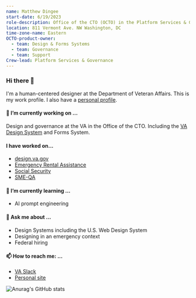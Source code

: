 ```yaml
---
name: Matthew Dingee
start-date: 6/19/2023
role-description: Office of the CTO (OCTO) in the Platform Services & Governance crew (Crew lead) and the Product Owner & Designer for the Design & Forms Systems, Governance, & Platform Support.
location: 811 Vermont Ave. NW Washington, DC
time-zone-name: Eastern
OCTO-product-owner:
  - team: Design & Forms Systems
  - team: Governance
  - team: Support
Crew-lead: Platform Services & Governance
---
```



### Hi there 👋

I'm a human-centered designer at the Department of Veteran Affairs. This is my work profile. I also have a [personal profile](https://github.com/humancompanion/).

####  🔭  I’m currently working on ...

Design and governance at the VA in the Office of the CTO. Including the [VA Design System](https://design.va.gov/) and Forms System.

#### I have worked on...

* [design.va.gov](https://design.va.gov/)
* [Emergency Rental Assistance](https://home.treasury.gov/policy-issues/coronavirus/assistance-for-state-local-and-tribal-governments/emergency-rental-assistance-program)
* [Social Security](https://github.com/usds/ssa)
* [SME-QA](https://smeqa.usds.gov)

####  🌱  I’m currently learning ...

* AI prompt engineering

#### 💬  Ask me about ...

* Design Systems including the U.S. Web Design System
* Designing in an emergency context
* Federal hiring

#### 📫  How to reach me: ...

* [VA Slack](https://dsva.slack.com/)
* [Personal site](https://www.abarrelofthis.com/)

![Anurag's GitHub stats](https://github-readme-stats.vercel.app/api?username=humancompanion-usds&show_icons=true)

<!--
- 👯 I’m looking to collaborate on ...
- 🤔 I’m looking for help with ...
- 😄 Pronouns: ...
- ⚡ Fun fact: ...
-->
